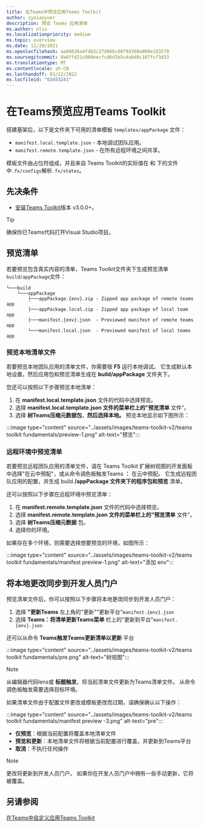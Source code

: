 ```yaml
---
title: 在Teams中预览应用Teams Toolkit
author: zyxiaoyuer
description: 预览 Teams 应用清单
ms.author: nliu
ms.localizationpriority: medium
ms.topic: overview
ms.date: 11/29/2021
ms.openlocfilehash: aa80636a4fdb3c27d66bc08f9d308a009e183570
ms.sourcegitcommit: 8a0ffd21c800eecfcd6d1b5c4abd8c107fcf3d33
ms.translationtype: MT
ms.contentlocale: zh-CN
ms.lasthandoff: 03/12/2022
ms.locfileid: "63453241"
---
```

# <a name="preview-teams-app-manifest-in-teams-toolkit"></a>在Teams预览应用Teams Toolkit

搭建基架后，以下是文件夹下可用的清单模板 `templates/appPackage` 文件：

* `manifest.local.template.json` - 本地调试团队应用。
* `manifest.remote.template.json` - 在所有远程环境之间共享。

模板文件由占位符组成，并且来自 Teams Toolkit的实际值在 和 下的文件中`.fx/configs`解析`.fx/states`。

## <a name="prerequisite"></a>先决条件

* [安装Teams Toolkit](https://marketplace.visualstudio.com/items?itemName=TeamsDevApp.ms-teams-vscode-extension)版本 v3.0.0+。

> [!TIP]
> 确保你已Teams代码打开Visual Studio项目。

## <a name="preview-manifest"></a>预览清单

若要预览包含真实内容的清单，Teams Toolkit文件夹下生成预览清单`build/appPackage`文件：

```text
└───build
    └───appPackage
        ├───appPackage.{env}.zip - Zipped app package of remote teams app
        ├───appPackage.local.zip - Zipped app package of local team app
        ├───manifest.{env}.json  - Previewed manifest of remote teams app
        └───manifest.local.json  - Previewed manifest of local teams app
```

### <a name="preview-local-manifest-file"></a>预览本地清单文件

若要预览本地团队应用的清单文件，你需要按 **F5** 运行本地调试。 它生成默认本地设置，然后应用包和预览清单生成在 **build/appPackage** 文件夹下。

您还可以按照以下步骤预览本地清单：

1. 在  **manifest.local.template.json** 文件的代码中选择预览。
2. 选择  **manifest.local.template.json 文件的菜单栏上的"预览清单** 文件"。
3. 选择 **树Teams压缩元数据包**，**然后选择本地。**
预览本地显示如下图所示：

:::image type="content" source="../assets/images/teams-toolkit-v2/teams toolkit fundamentals/preview-1.png" alt-text="预览":::

### <a name="preview-manifest-in-remote-environment"></a>远程环境中预览清单

若要预览远程团队应用的清单文件，请在 Teams Toolkit  扩展树视图的开发面板中选择"在云中预配"，或从命令调色板触发Teams **：** 在云中预配。 它生成远程团队应用的配置，并生成 build **/appPackage 文件夹下的程序包和预览** 清单。

还可以按照以下步骤在远程环境中预览清单：

1. 在  **manifest.remote.template.json** 文件的代码中选择预览。
2. 选择  **manifest.remote.template.json 文件的菜单栏上的"预览清单** 文件"。
3. 选择 **树Teams压缩元数据** 包。
4. 选择你的环境。

如果存在多个环境，则需要选择想要预览的环境，如图所示：

:::image type="content" source="../assets/images/teams-toolkit-v2/teams toolkit fundamentals/manifest preview-1.png" alt-text="添加 env":::

## <a name="sync-local-changes-to-dev-portal"></a>将本地更改同步到开发人员门户

预览清单文件后，你可以按照以下步骤将本地更改同步到开发人员门户：

1. 选择 **"更新Teams** 左上角的"更新""更新平台"`manifest.{env}.json`
2. 选择 **Teams：将清单更新Teams菜单** 栏上的"更新到平台"`manifest.{env}.json`

 还可以从命令 **Teams触发Teams更新清单以更新** 平台

   :::image type="content" source="../assets/images/teams-toolkit-v2/teams toolkit fundamentals/pre.png" alt-text="树视图":::

> [!NOTE]
> 从编辑器代码lens或 **标题触发**，将当前清单文件更新为Teams清单文件。 从命令调色板触发需要选择目标环境。

如果清单文件由于配置文件更改或模板更改而过期，请确保确认以下操作：

:::image type="content" source="../assets/images/teams-toolkit-v2/teams toolkit fundamentals/manifest preview -3.png" alt-text="pre":::

* **仅预览**：根据当前配置将覆盖本地清单文件
* **预览和更新**：本地清单文件将根据当前配置进行覆盖，并更新到Teams平台
* **取消**：不执行任何操作

> [!NOTE]
> 更改将更新到开发人员门户。 如果你在开发人员门户中拥有一些手动更新，它将被覆盖。

## <a name="see-also"></a>另请参阅

[在Teams中自定义应用Teams Toolkit](TeamsFx-manifest-customization.md)
